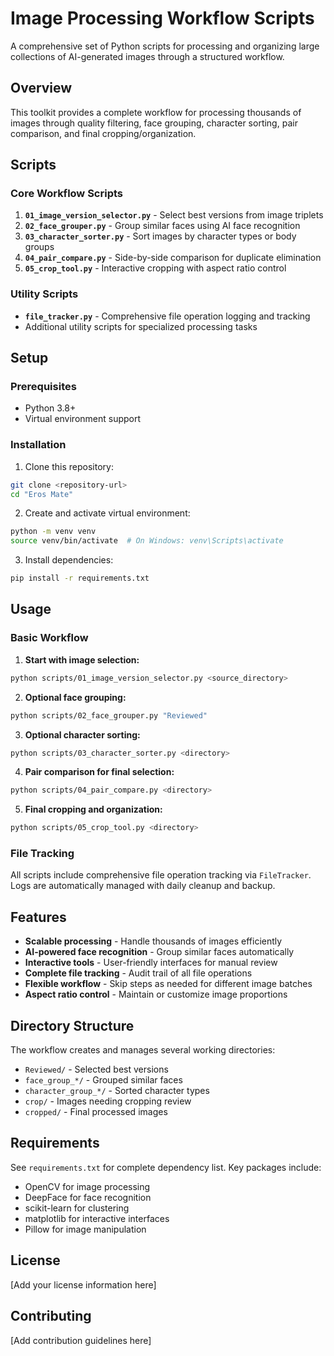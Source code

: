 # Image Processing Workflow Scripts

A comprehensive set of Python scripts for processing and organizing large collections of AI-generated images through a structured workflow.

## Overview

This toolkit provides a complete workflow for processing thousands of images through quality filtering, face grouping, character sorting, pair comparison, and final cropping/organization.

## Scripts

### Core Workflow Scripts

1. **`01_image_version_selector.py`** - Select best versions from image triplets
2. **`02_face_grouper.py`** - Group similar faces using AI face recognition  
3. **`03_character_sorter.py`** - Sort images by character types or body groups
4. **`04_pair_compare.py`** - Side-by-side comparison for duplicate elimination
5. **`05_crop_tool.py`** - Interactive cropping with aspect ratio control

### Utility Scripts

- **`file_tracker.py`** - Comprehensive file operation logging and tracking
- Additional utility scripts for specialized processing tasks

## Setup

### Prerequisites

- Python 3.8+
- Virtual environment support

### Installation

1. Clone this repository:
```bash
git clone <repository-url>
cd "Eros Mate"
```

2. Create and activate virtual environment:
```bash
python -m venv venv
source venv/bin/activate  # On Windows: venv\Scripts\activate
```

3. Install dependencies:
```bash
pip install -r requirements.txt
```

## Usage

### Basic Workflow

1. **Start with image selection:**
```bash
python scripts/01_image_version_selector.py <source_directory>
```

2. **Optional face grouping:**
```bash
python scripts/02_face_grouper.py "Reviewed"
```

3. **Optional character sorting:**
```bash
python scripts/03_character_sorter.py <directory>
```

4. **Pair comparison for final selection:**
```bash
python scripts/04_pair_compare.py <directory>
```

5. **Final cropping and organization:**
```bash
python scripts/05_crop_tool.py <directory>
```

### File Tracking

All scripts include comprehensive file operation tracking via `FileTracker`. Logs are automatically managed with daily cleanup and backup.

## Features

- **Scalable processing** - Handle thousands of images efficiently
- **AI-powered face recognition** - Group similar faces automatically
- **Interactive tools** - User-friendly interfaces for manual review
- **Complete file tracking** - Audit trail of all file operations
- **Flexible workflow** - Skip steps as needed for different image batches
- **Aspect ratio control** - Maintain or customize image proportions

## Directory Structure

The workflow creates and manages several working directories:
- `Reviewed/` - Selected best versions
- `face_group_*/` - Grouped similar faces
- `character_group_*/` - Sorted character types
- `crop/` - Images needing cropping review
- `cropped/` - Final processed images

## Requirements

See `requirements.txt` for complete dependency list. Key packages include:
- OpenCV for image processing
- DeepFace for face recognition
- scikit-learn for clustering
- matplotlib for interactive interfaces
- Pillow for image manipulation

## License

[Add your license information here]

## Contributing

[Add contribution guidelines here]
